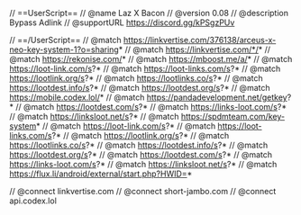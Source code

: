 // ==UserScript==
// @name         Laz X Bacon
// @version      0.08
// @description  Bypass Adlink
// @supportURL   https://discord.gg/kPSgzPUv

// ==/UserScript==
// @match        https://linkvertise.com/376138/arceus-x-neo-key-system-1?o=sharing*
// @match        https://linkvertise.com/*/*
// @match        https://rekonise.com/*
// @match        https://mboost.me/a/*
// @match        https://loot-link.com/s?*
// @match        https://loot-links.com/s?*
// @match        https://lootlink.org/s?*
// @match        https://lootlinks.co/s?*
// @match        https://lootdest.info/s?*
// @match        https://lootdest.org/s?*
// @match        https://mobile.codex.lol/*
// @match        https://pandadevelopment.net/getkey?*
// @match        https://lootdest.com/s?*
// @match        https://links-loot.com/s?*
// @match        https://linksloot.net/s?*
// @match        https://spdmteam.com/key-system*
// @match       https://loot-link.com/s?*
// @match       https://loot-links.com/s?*
// @match       https://lootlink.org/s?*
// @match       https://lootlinks.co/s?*
// @match       https://lootdest.info/s?*
// @match       https://lootdest.org/s?*
// @match       https://lootdest.com/s?*
// @match       https://links-loot.com/s?*
// @match       https://linksloot.net/s?*
// @match       https://flux.li/android/external/start.php?HWID=*

 // @connect      linkvertise.com
// @connect      short-jambo.com
// @connect      api.codex.lol
